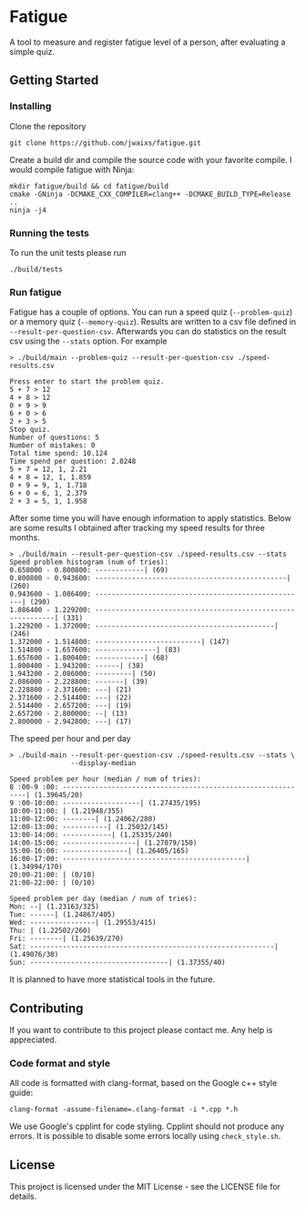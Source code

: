 
# Fatigue

A tool to measure and register fatigue level of a person, after evaluating a
simple quiz.

## Getting Started


### Installing

Clone the repository
```
git clone https://github.com/jwaixs/fatigue.git
```
Create a build dir and compile the source code with your favorite compile. I
would compile fatigue with Ninja:
```
mkdir fatigue/build && cd fatigue/build
cmake -GNinja -DCMAKE_CXX_COMPILER=clang++ -DCMAKE_BUILD_TYPE=Release ..
ninja -j4
```

### Running the tests

To run the unit tests please run
```
./build/tests
```

### Run fatigue

Fatigue has a couple of options. You can run a speed quiz (`--problem-quiz`)
or a memory quiz (`--memory-quiz`). Results are written to a csv file defined
in `--result-per-question-csv`. Afterwards you can do statistics on the
result csv using the `--stats` option. For example
```
> ./build/main --problem-quiz --result-per-question-csv ./speed-results.csv

Press enter to start the problem quiz.
5 + 7 > 12
4 + 8 > 12
0 + 9 > 9
6 + 0 > 6
2 + 3 > 5
Stop quiz.
Number of questions: 5
Number of mistakes: 0
Total time spend: 10.124
Time spend per question: 2.0248
5 + 7 = 12, 1, 2.21
4 + 8 = 12, 1, 1.859
0 + 9 = 9, 1, 1.718
6 + 0 = 6, 1, 2.379
2 + 3 = 5, 1, 1.958
```
After some time you will have enough information to apply statistics. Below
are some results I obtained after tracking my speed results for three months.
```
> ./build/main --result-per-question-csv ./speed-results.csv --stats
Speed problem histogram (num of tries):
0.658000 - 0.800800: ------------| (69)
0.800800 - 0.943600: -----------------------------------------------| (260)
0.943600 - 1.086400: ----------------------------------------------------| (290)
1.086400 - 1.229200: ------------------------------------------------------------| (331)
1.229200 - 1.372000: --------------------------------------------| (246)
1.372000 - 1.514800: --------------------------| (147)
1.514800 - 1.657600: ---------------| (83)
1.657600 - 1.800400: ------------| (68)
1.800400 - 1.943200: ------| (38)
1.943200 - 2.086000: ---------| (50)
2.086000 - 2.228800: -------| (39)
2.228800 - 2.371600: ---| (21)
2.371600 - 2.514400: ---| (22)
2.514400 - 2.657200: ---| (19)
2.657200 - 2.800000: --| (13)
2.800000 - 2.942800: ---| (17)
```
The speed per hour and per day
```
> ./build-main --result-per-question-csv ./speed-results.csv --stats \
               --display-median

Speed problem per hour (median / num of tries):
8 :00-9 :00: -------------------------------------------------------------| (1.39645/20)
9 :00-10:00: -------------------| (1.27435/195)
10:00-11:00: | (1.21948/355)
11:00-12:00: --------| (1.24062/280)
12:00-13:00: -----------| (1.25032/145)
13:00-14:00: ------------| (1.25335/240)
14:00-15:00: ------------------| (1.27079/150)
15:00-16:00: ----------------| (1.26405/165)
16:00-17:00: ---------------------------------------------| (1.34994/170)
20:00-21:00: | (0/10)
21:00-22:00: | (0/10)

Speed problem per day (median / num of tries):
Mon: --| (1.23163/325)
Tue: ------| (1.24867/405)
Wed: ----------------| (1.29553/415)
Thu: | (1.22502/260)
Fri: --------| (1.25639/270)
Sat: ------------------------------------------------------------| (1.49076/30)
Sun: ----------------------------------| (1.37355/40)
```
It is planned to have more statistical tools in the future.

## Contributing

If you want to contribute to this project please contact me. Any help is
appreciated.

### Code format and style

All code is formatted with clang-format, based on the Google c++ style
guide:
```
clang-format -assume-filename=.clang-format -i *.cpp *.h
```
We use Google's cpplint for code styling. Cpplint should not produce any
errors. It is possible to disable some errors locally using
`check_style.sh`.

## License

This project is licensed under the MIT License - see the LICENSE file for
details.
